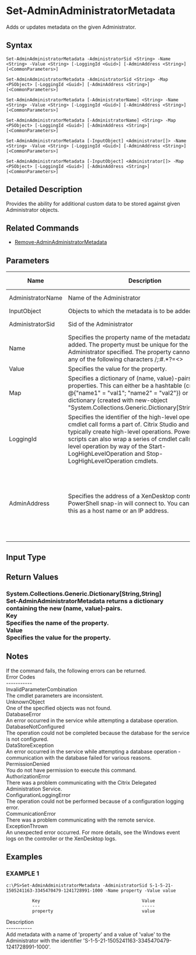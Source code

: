 ﻿# Set-AdminAdministratorMetadata

   Adds or updates metadata on the given Administrator.

## Syntax
```
Set-AdminAdministratorMetadata -AdministratorSid <String> -Name <String> -Value <String> [-LoggingId <Guid>] [-AdminAddress <String>] [<CommonParameters>]

Set-AdminAdministratorMetadata -AdministratorSid <String> -Map <PSObject> [-LoggingId <Guid>] [-AdminAddress <String>] [<CommonParameters>]

Set-AdminAdministratorMetadata [-AdministratorName] <String> -Name <String> -Value <String> [-LoggingId <Guid>] [-AdminAddress <String>] [<CommonParameters>]

Set-AdminAdministratorMetadata [-AdministratorName] <String> -Map <PSObject> [-LoggingId <Guid>] [-AdminAddress <String>] [<CommonParameters>]

Set-AdminAdministratorMetadata [-InputObject] <Administrator[]> -Name <String> -Value <String> [-LoggingId <Guid>] [-AdminAddress <String>] [<CommonParameters>]

Set-AdminAdministratorMetadata [-InputObject] <Administrator[]> -Map <PSObject> [-LoggingId <Guid>] [-AdminAddress <String>] [<CommonParameters>]
```

## Detailed Description
   Provides the ability for additional custom data to be stored against given Administrator objects.

## Related Commands
  * [Remove-AdminAdministratorMetadata](Remove-AdminAdministratorMetadata/)
## Parameters

| Name   | Description | Required? | Pipeline Input | Default Value |
| --- | --- | --- | --- | --- |
| AdministratorName | Name of the Administrator | true | true (ByValue, ByPropertyName) |  |
| InputObject | Objects to which the metadata is to be added. | true | true (ByValue) |  |
| AdministratorSid | Sid of the Administrator | true | true (ByPropertyName) |  |
| Name | Specifies the property name of the metadata to be added. The property must be unique for the Administrator specified. The property cannot contain any of the following characters \/;:#.*?=<>|[]()"' | true | false |  |
| Value | Specifies the value for the property. | true | false |  |
| Map | Specifies a dictionary of (name, value)-pairs for the properties. This can either be a hashtable (created with @{"name1" = "val1"; "name2" = "val2"}) or a string dictionary (created with new-object "System.Collections.Generic.Dictionary[String,String]"). | true | true (ByValue) |  |
| LoggingId | Specifies the identifier of the high-level operation this cmdlet call forms a part of. Citrix Studio and Director typically create high-level operations. PowerShell scripts can also wrap a series of cmdlet calls in a high-level operation by way of the Start-LogHighLevelOperation and Stop-LogHighLevelOperation cmdlets. | false | false |  |
| AdminAddress | Specifies the address of a XenDesktop controller the PowerShell snap-in will connect to. You can provide this as a host name or an IP address. | false | false | Localhost. Once a value is provided by any cmdlet, this value becomes the default. |

## Input Type
### 
   
## Return Values
### System.Collections.Generic.Dictionary[String,String]<br>   Set-AdminAdministratorMetadata returns a dictionary containing the new (name, value)-pairs.<br>    Key <string><br>        Specifies the name of the property.<br>    Value <string><br>        Specifies the value for the property.
   ## Notes
   If the command fails, the following errors can be returned.<br>    Error Codes<br>    -----------<br>    InvalidParameterCombination<br>        The cmdlet parameters are inconsistent.<br>    UnknownObject<br>        One of the specified objects was not found.<br>    DatabaseError<br>        An error occurred in the service while attempting a database operation.<br>    DatabaseNotConfigured<br>        The operation could not be completed because the database for the service is not configured.<br>    DataStoreException<br>        An error occurred in the service while attempting a database operation - communication with the database failed for various reasons.<br>    PermissionDenied<br>        You do not have permission to execute this command.<br>    AuthorizationError<br>        There was a problem communicating with the Citrix Delegated Administration Service.<br>    ConfigurationLoggingError<br>        The operation could not be performed because of a configuration logging error.<br>    CommunicationError<br>        There was a problem communicating with the remote service.<br>    ExceptionThrown<br>        An unexpected error occurred.  For more details, see the Windows event logs on the controller or the XenDesktop logs.
## Examples

### EXAMPLE 1
```
c:\PS>Set-AdminAdministratorMetadata -AdministratorSid S-1-5-21-1505241163-3345470479-1241728991-1000 -Name property -Value value

          Key                                       Value
          ---                                       -----
          property                                  value
```
   Description<br>-----------<br>Add metadata with a name of 'property' and a value of 'value' to the Administrator with the identifier 'S-1-5-21-1505241163-3345470479-1241728991-1000'.
